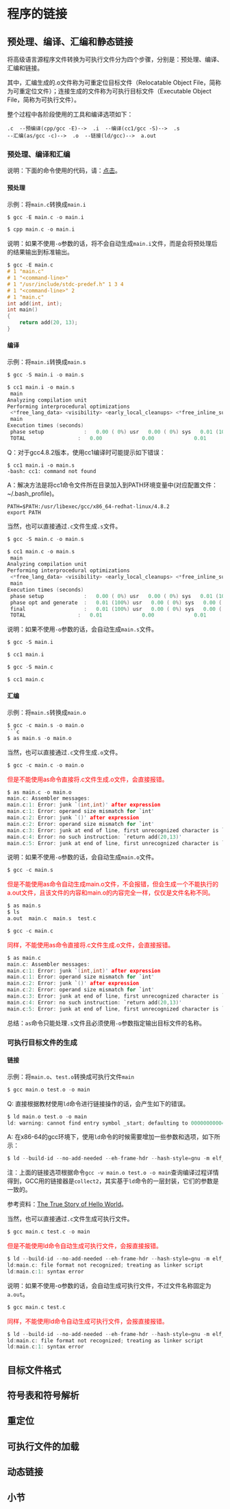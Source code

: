# 程序的链接

## 预处理、编译、汇编和静态链接

将高级语言源程序文件转换为可执行文件分为四个步骤，分别是：预处理、编译、汇编和链接。

其中，汇编生成的.o文件称为可重定位目标文件（Relocatable Object File，简称为可重定位文件）；连接生成的文件称为可执行目标文件（Executable Object File，简称为可执行文件）。

整个过程中各阶段使用的工具和编译选项如下：

```
.c  --预编译(cpp/gcc -E)-->  .i  --编译(cc1/gcc -S)-->  .s
--汇编(as/gcc -c)-->  .o  --链接(ld/gcc)-->  a.out
```

### 预处理、编译和汇编

说明：下面的命令使用的代码，请：[点击](https://github.com/mumingv/c/tree/master/books/computer_system_basic/04_link/4.1.2.main)。

#### 预处理

示例：将`main.c`转换成`main.i`

```c
$ gcc -E main.c -o main.i
```

```c
$ cpp main.c -o main.i
```

说明：如果不使用`-o`参数的话，将不会自动生成`main.i`文件，而是会将预处理后的结果输出到标准输出。

```c
$ gcc -E main.c
# 1 "main.c"
# 1 "<command-line>"
# 1 "/usr/include/stdc-predef.h" 1 3 4
# 1 "<command-line>" 2
# 1 "main.c"
int add(int, int);
int main()
{
    return add(20, 13);
}
```


#### 编译

示例：将`main.i`转换成`main.s`

```c
$ gcc -S main.i -o main.s
```
```c
$ cc1 main.i -o main.s
 main
Analyzing compilation unit
Performing interprocedural optimizations
 <*free_lang_data> <visibility> <early_local_cleanups> <*free_inline_summary> <whole-program>Assembling functions:
 main
Execution times (seconds)
 phase setup             :   0.00 ( 0%) usr   0.00 ( 0%) sys   0.01 (100%) wall    1093 kB (88%) ggc
 TOTAL                 :   0.00             0.00             0.01               1243 kB
```

Q：对于gcc4.8.2版本，使用cc1编译时可能提示如下错误：
```
$ cc1 main.i -o main.s
-bash: cc1: command not found
```
A：解决方法是将cc1命令文件所在目录加入到PATH环境变量中(对应配置文件：~/.bash_profile)。
```
PATH=$PATH:/usr/libexec/gcc/x86_64-redhat-linux/4.8.2
export PATH
```

当然，也可以直接通过`.c`文件生成`.s`文件。

```c
$ gcc -S main.c -o main.s
```
```c
$ cc1 main.c -o main.s  
 main
Analyzing compilation unit
Performing interprocedural optimizations
 <*free_lang_data> <visibility> <early_local_cleanups> <*free_inline_summary> <whole-program>Assembling functions:
 main
Execution times (seconds)
 phase setup             :   0.00 ( 0%) usr   0.00 ( 0%) sys   0.01 (100%) wall    1093 kB (88%) ggc
 phase opt and generate  :   0.01 (100%) usr   0.00 ( 0%) sys   0.00 ( 0%) wall      30 kB ( 2%) ggc
 final                   :   0.01 (100%) usr   0.00 ( 0%) sys   0.00 ( 0%) wall       1 kB ( 0%) ggc
 TOTAL                 :   0.01             0.00             0.01               1243 kB
```

说明：如果不使用`-o`参数的话，会自动生成`main.s`文件。

```c
$ gcc -S main.i
```
```c
$ cc1 main.i
```

```c
$ gcc -S main.c
```
```c
$ cc1 main.c
```


#### 汇编

示例：将`main.s`转换成`main.o`

```c
$ gcc -c main.s -o main.o
```c
$ as main.s -o main.o
```

当然，也可以直接通过`.c`文件生成`.o`文件。

```c
$ gcc -c main.c -o main.o
```

<font color="red">但是不能使用as命令直接将.c文件生成.o文件，会直接报错。</font>

```c
$ as main.c -o main.o          
main.c: Assembler messages:
main.c:1: Error: junk `(int,int)' after expression
main.c:1: Error: operand size mismatch for `int'
main.c:2: Error: junk `()' after expression
main.c:2: Error: operand size mismatch for `int'
main.c:3: Error: junk at end of line, first unrecognized character is `{'
main.c:4: Error: no such instruction: `return add(20,13)'
main.c:5: Error: junk at end of line, first unrecognized character is `}'
```

说明：如果不使用`-o`参数的话，会自动生成`main.o`文件。

```c
$ gcc -c main.s
```

<font color="red">但是不能使用as命令自动生成main.o文件，不会报错，但会生成一个不能执行的a.out文件，且该文件的内容和main.o的内容完全一样，仅仅是文件名称不同。</font>

```c
$ as main.s
$ ls
a.out  main.c  main.s  test.c
```

```c
$ gcc -c main.c
```

<font color="red">同样，不能使用as命令直接将.c文件生成.o文件，会直接报错。</font>

```c
$ as main.c
main.c: Assembler messages:
main.c:1: Error: junk `(int,int)' after expression
main.c:1: Error: operand size mismatch for `int'
main.c:2: Error: junk `()' after expression
main.c:2: Error: operand size mismatch for `int'
main.c:3: Error: junk at end of line, first unrecognized character is `{'
main.c:4: Error: no such instruction: `return add(20,13)'
main.c:5: Error: junk at end of line, first unrecognized character is `}'
```

总结：`as`命令只能处理`.s`文件且必须使用`-o`参数指定输出目标文件的名称。


### 可执行目标文件的生成

#### 链接

示例：将`main.o`、`test.o`转换成可执行文件`main`

```c
$ gcc main.o test.o -o main
```

Q: 直接根据教材使用`ld`命令进行链接操作的话，会产生如下的错误。
```c
$ ld main.o test.o -o main
ld: warning: cannot find entry symbol _start; defaulting to 00000000004000b0
```
A: 在x86-64的gcc环境下，使用`ld`命令的时候需要增加一些参数和选项，如下所示：
```c
$ ld --build-id --no-add-needed --eh-frame-hdr --hash-style=gnu -m elf_x86_64 -dynamic-linker /lib64/ld-linux-x86-64.so.2 -o main /usr/lib/gcc/x86_64-redhat-linux/4.8.2/../../../../lib64/crt1.o /usr/lib/gcc/x86_64-redhat-linux/4.8.2/../../../../lib64/crti.o /usr/lib/gcc/x86_64-redhat-linux/4.8.2/crtbegin.o -L/usr/lib/gcc/x86_64-redhat-linux/4.8.2 -L/usr/lib/gcc/x86_64-redhat-linux/4.8.2/../../../../lib64 -L/lib/../lib64 -L/usr/lib/../lib64 -L/usr/lib/gcc/x86_64-redhat-linux/4.8.2/../../.. main.o test.o -lgcc --as-needed -lgcc_s --no-as-needed -lc -lgcc --as-needed -lgcc_s --no-as-needed /usr/lib/gcc/x86_64-redhat-linux/4.8.2/crtend.o /usr/lib/gcc/x86_64-redhat-linux/4.8.2/../../../../lib64/crtn.o
```
注：上面的链接选项根据命令`gcc -v main.o test.o -o main`查询编译过程详情得到，GCC用的链接器是`collect2`，其实基于`ld`命令的一层封装，它们的参数是一致的。

参考资料：[The True Story of Hello World](http://www.lisha.ufsc.br/teaching/os/exercise/hello.html)。

当然，也可以直接通过`.c`文件生成可执行文件。

```c
$ gcc main.c test.c -o main
```

<font color="red">但是不能使用ld命令自动生成可执行文件，会报直接报错。</font>

```c
$ ld --build-id --no-add-needed --eh-frame-hdr --hash-style=gnu -m elf_x86_64 -dynamic-linker /lib64/ld-linux-x86-64.so.2 -o main /usr/lib/gcc/x86_64-redhat-linux/4.8.2/../../../../lib64/crt1.o /usr/lib/gcc/x86_64-redhat-linux/4.8.2/../../../../lib64/crti.o /usr/lib/gcc/x86_64-redhat-linux/4.8.2/crtbegin.o -L/usr/lib/gcc/x86_64-redhat-linux/4.8.2 -L/usr/lib/gcc/x86_64-redhat-linux/4.8.2/../../../../lib64 -L/lib/../lib64 -L/usr/lib/../lib64 -L/usr/lib/gcc/x86_64-redhat-linux/4.8.2/../../.. main.c test.c -lgcc --as-needed -lgcc_s --no-as-needed -lc -lgcc --as-needed -lgcc_s --no-as-needed /usr/lib/gcc/x86_64-redhat-linux/4.8.2/crtend.o /usr/lib/gcc/x86_64-redhat-linux/4.8.2/../../../../lib64/crtn.o
ld:main.c: file format not recognized; treating as linker script
ld:main.c:1: syntax error
```

说明：如果不使用-o参数的话，会自动生成可执行文件，不过文件名称固定为`a.out`。

```c
$ gcc main.c test.c
```

<font color="red">同样，不能使用ld命令自动生成可执行文件，会报直接报错。</font>

```c
$ ld --build-id --no-add-needed --eh-frame-hdr --hash-style=gnu -m elf_x86_64 -dynamic-linker /lib64/ld-linux-x86-64.so.2 /usr/lib/gcc/x86_64-redhat-linux/4.8.2/../../../../lib64/crt1.o /usr/lib/gcc/x86_64-redhat-linux/4.8.2/../../../../lib64/crti.o /usr/lib/gcc/x86_64-redhat-linux/4.8.2/crtbegin.o -L/usr/lib/gcc/x86_64-redhat-linux/4.8.2 -L/usr/lib/gcc/x86_64-redhat-linux/4.8.2/../../../../lib64 -L/lib/../lib64 -L/usr/lib/../lib64 -L/usr/lib/gcc/x86_64-redhat-linux/4.8.2/../../.. main.c test.c -lgcc --as-needed -lgcc_s --no-as-needed -lc -lgcc --as-needed -lgcc_s --no-as-needed /usr/lib/gcc/x86_64-redhat-linux/4.8.2/crtend.o /usr/lib/gcc/x86_64-redhat-linux/4.8.2/../../../../lib64/crtn.o        
ld:main.c: file format not recognized; treating as linker script
ld:main.c:1: syntax error
```

## 目标文件格式


## 符号表和符号解析


## 重定位


## 可执行文件的加载


## 动态链接


## 小节













